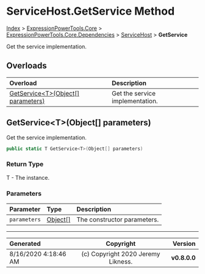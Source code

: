 ﻿# ServiceHost.GetService Method

[Index](../index.md) > [ExpressionPowerTools.Core](ExpressionPowerTools.Core.a.md) > [ExpressionPowerTools.Core.Dependencies](ExpressionPowerTools.Core.Dependencies.n.md) > [ServiceHost](ExpressionPowerTools.Core.Dependencies.ServiceHost.cs.md) > **GetService**

Get the service implementation.

## Overloads

| Overload | Description |
| :-- | :-- |
| [GetService&lt;T>(Object[] parameters)](#getservicetobject[]-parameters) | Get the service implementation. |
## GetService&lt;T>(Object[] parameters)

Get the service implementation.

```csharp
public static T GetService<T>(Object[] parameters)
```

### Return Type

T - The instance.

### Parameters

| Parameter | Type | Description |
| :-- | :-- | :-- |
| `parameters` | [Object[]](https://docs.microsoft.com/dotnet/api/system.object[]) | The constructor parameters. |



---

| Generated | Copyright | Version |
| :-- | :-: | --: |
| 8/16/2020 4:18:46 AM | (c) Copyright 2020 Jeremy Likness. | **v0.8.0.0** |
